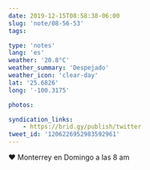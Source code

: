 ```yaml
---
date: 2019-12-15T08:58:38-06:00
slug: 'note/08-56-53'
tags:

type: 'notes'
lang: 'es'
weather: '20.8°C'
weather_summary: 'Despejado'
weather_icon: 'clear-day'
lat: '25.6826'
long: '-100.3175'

photos:

syndication_links:
    - https://brid.gy/publish/twitter
tweet_id: '1206226952983592961'
---
```

♥️ Monterrey en Domingo a las 8 am